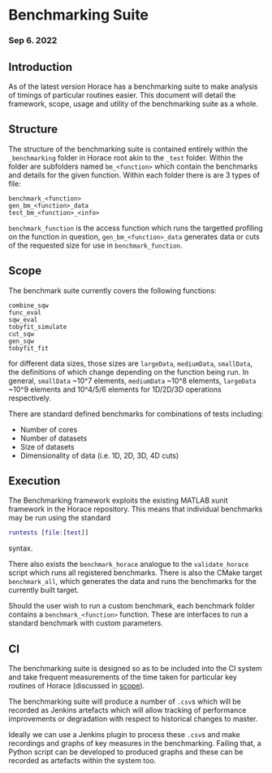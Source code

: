 # Benchmarking Suite

### Sep 6. 2022

## Introduction

As of the latest version Horace has a benchmarking suite to make analysis of timings of particular
routines easier. This document will detail the framework, scope, usage and utility of the
benchmarking suite as a whole.

## Structure

The structure of the benchmarking suite is contained entirely within the `_benchmarking` folder in
Horace root akin to the `_test` folder. Within the folder are subfolders named `bm_<function>` which
contain the benchmarks and details for the given function. Within each folder there is are 3 types
of file:

```
benchmark_<function>
gen_bm_<function>_data
test_bm_<function>_<info>
```

`benchmark_function` is the access function which runs the targetted profiling on the function in
question, `gen_bm_<function>_data` generates data or cuts of the requested size for use in
`benchmark_function`.


## Scope

The benchmark suite currently covers the following functions:
```
combine_sqw
func_eval
sqw_eval
tobyfit_simulate
cut_sqw
gen_sqw
tobyfit_fit
```

for different data sizes, those sizes are `largeData`, `mediumData`, `smallData`, the definitions of
which change depending on the function being run. In general, `smallData` ~10^7 elements, `mediumData`
~10^8 elements, `largeData` ~10^9 elements and 10^4/5/6 elements for 1D/2D/3D operations respectively.

There are standard defined benchmarks for combinations of tests including:
- Number of cores
- Number of datasets
- Size of datasets
- Dimensionality of data (i.e. 1D, 2D, 3D, 4D cuts)

## Execution

The Benchmarking framework exploits the existing MATLAB xunit framework in the Horace
repository. This means that individual benchmarks may be run using the standard
```MATLAB
runtests [file:[test]]
```
syntax.

There also exists the `benchmark_horace` analogue to the `validate_horace` script which runs all
registered benchmarks. There is also the CMake target `benchmark_all`, which generates the data and
runs the benchmarks for the currently built target.

Should the user wish to run a custom benchmark, each benchmark folder contains a
`benchmark_<function>` function. These are interfaces to run a standard benchmark with custom
parameters.

## CI

The benchmarking suite is designed so as to be included into the CI system and take frequent
measurements of the time taken for particular key routines of Horace (discussed in [scope](#Scope)).

The benchmarking suite will produce a number of `.csv`s which will be recorded as Jenkins artefacts
which will allow tracking of performance improvements or degradation with respect to historical
changes to master.

Ideally we can use a Jenkins plugin to process these `.csv`s and make recordings and graphs of key
measures in the benchmarking. Failing that, a Python script can be developed to produced graphs and
these can be recorded as artefacts within the system too.
